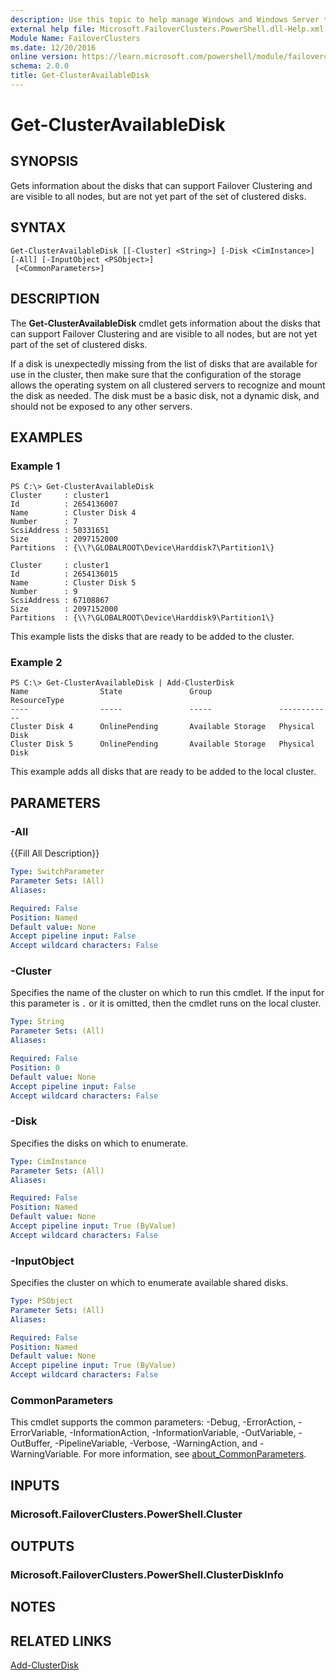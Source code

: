 ```yaml
---
description: Use this topic to help manage Windows and Windows Server technologies with Windows PowerShell.
external help file: Microsoft.FailoverClusters.PowerShell.dll-Help.xml
Module Name: FailoverClusters
ms.date: 12/20/2016
online version: https://learn.microsoft.com/powershell/module/failoverclusters/get-clusteravailabledisk?view=windowsserver2022-ps&wt.mc_id=ps-gethelp
schema: 2.0.0
title: Get-ClusterAvailableDisk
---
```


# Get-ClusterAvailableDisk

## SYNOPSIS
Gets information about the disks that can support Failover Clustering and are visible to all nodes, but are not yet part of the set of clustered disks.

## SYNTAX

```
Get-ClusterAvailableDisk [[-Cluster] <String>] [-Disk <CimInstance>] [-All] [-InputObject <PSObject>]
 [<CommonParameters>]
```

## DESCRIPTION
The **Get-ClusterAvailableDisk** cmdlet gets information about the disks that can support Failover Clustering and are visible to all nodes, but are not yet part of the set of clustered disks.

If a disk is unexpectedly missing from the list of disks that are available for use in the cluster, then make sure that the configuration of the storage allows the operating system on all clustered servers to recognize and mount the disk as needed.
The disk must be a basic disk, not a dynamic disk, and should not be exposed to any other servers.

## EXAMPLES

### Example 1
```
PS C:\> Get-ClusterAvailableDisk
Cluster     : cluster1 
Id          : 2654136007 
Name        : Cluster Disk 4 
Number      : 7 
ScsiAddress : 50331651 
Size        : 2097152000 
Partitions  : {\\?\GLOBALROOT\Device\Harddisk7\Partition1\} 
 
Cluster     : cluster1 
Id          : 2654136015 
Name        : Cluster Disk 5 
Number      : 9 
ScsiAddress : 67108867 
Size        : 2097152000 
Partitions  : {\\?\GLOBALROOT\Device\Harddisk9\Partition1\}
```

This example lists the disks that are ready to be added to the cluster.

### Example 2
```
PS C:\> Get-ClusterAvailableDisk | Add-ClusterDisk
Name                State               Group               ResourceType 
----                -----               -----               ------------ 
Cluster Disk 4      OnlinePending       Available Storage   Physical Disk 
Cluster Disk 5      OnlinePending       Available Storage   Physical Disk
```

This example adds all disks that are ready to be added to the local cluster.

## PARAMETERS

### -All
{{Fill All Description}}

```yaml
Type: SwitchParameter
Parameter Sets: (All)
Aliases: 

Required: False
Position: Named
Default value: None
Accept pipeline input: False
Accept wildcard characters: False
```

### -Cluster
Specifies the name of the cluster on which to run this cmdlet.
If the input for this parameter is `.` or it is omitted, then the cmdlet runs on the local cluster.

```yaml
Type: String
Parameter Sets: (All)
Aliases: 

Required: False
Position: 0
Default value: None
Accept pipeline input: False
Accept wildcard characters: False
```

### -Disk
Specifies the disks on which to enumerate.

```yaml
Type: CimInstance
Parameter Sets: (All)
Aliases: 

Required: False
Position: Named
Default value: None
Accept pipeline input: True (ByValue)
Accept wildcard characters: False
```

### -InputObject
Specifies the cluster on which to enumerate available shared disks.

```yaml
Type: PSObject
Parameter Sets: (All)
Aliases: 

Required: False
Position: Named
Default value: None
Accept pipeline input: True (ByValue)
Accept wildcard characters: False
```

### CommonParameters
This cmdlet supports the common parameters: -Debug, -ErrorAction, -ErrorVariable, -InformationAction, -InformationVariable, -OutVariable, -OutBuffer, -PipelineVariable, -Verbose, -WarningAction, and -WarningVariable. For more information, see [about_CommonParameters](https://go.microsoft.com/fwlink/?LinkID=113216).

## INPUTS

### Microsoft.FailoverClusters.PowerShell.Cluster

## OUTPUTS

### Microsoft.FailoverClusters.PowerShell.ClusterDiskInfo

## NOTES

## RELATED LINKS

[Add-ClusterDisk](./Add-ClusterDisk.md)

